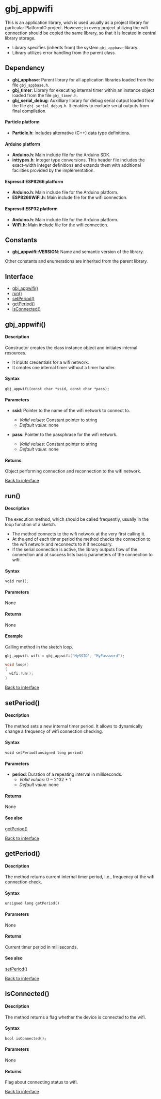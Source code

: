 <a id="library"></a>
# gbj\_appwifi
This is an application library, wich is used usually as a project library for particular PlatformIO project. However; in every project utilizing the wifi connection should be copied the same library, so that it is located in central library storage.

- Library specifies (inherits from) the system `gbj_appbase` library.
- Library utilizes error handling from the parent class.


<a id="dependency"></a>
## Dependency

- **gbj\_appbase**: Parent library for all application libraries loaded from the file `gbj_appbase.h`.
- **gbj\_timer**: Library for executing internal timer within an instance object loaded from the file `gbj_timer.h`.
- **gbj\_serial\_debug**: Auxilliary library for debug serial output loaded from the file `gbj_serial_debug.h`. It enables to exclude serial outputs from final compilation.

#### Particle platform
- **Particle.h**: Includes alternative (C++) data type definitions.

#### Arduino platform
- **Arduino.h**: Main include file for the Arduino SDK.
- **inttypes.h**: Integer type conversions. This header file includes the exact-width integer definitions and extends them with additional facilities provided by the implementation.

#### Espressif ESP8266 platform
- **Arduino.h**: Main include file for the Arduino platform.
- **ESP8266WiFi.h**: Main include file for the wifi connection.

#### Espressif ESP32 platform
- **Arduino.h**: Main include file for the Arduino platform.
- **WiFi.h**: Main include file for the wifi connection.


<a id="constants"></a>
## Constants

- **gbj\_appwifi::VERSION**: Name and semantic version of the library.

Other constants and enumerations are inherited from the parent library.


<a id="interface"></a>
## Interface

- [gbj_appwifi()](#gbj_appwifi)
- [run()](#run)
- [setPeriod()](#setPeriod)
- [getPeriod()](#getPeriod)
- [isConnected()](#isConnected)


<a id="gbj_appwifi"></a>
## gbj_appwifi()

#### Description
Constructor creates the class instance object and initiates internal resources.
- It inputs credentials for a wifi network.
- It creates one internal timer without a timer handler.

#### Syntax
    gbj_appwifi(const char *ssid, const char *pass);

#### Parameters

- **ssid**: Pointer to the name of the wifi network to connect to.
  - *Valid values*: Constant pointer to string
  - *Default value*: none


- **pass**: Pointer to the passphrase for the wifi network.
  - *Valid values*: Constant pointer to string
  - *Default value*: none

#### Returns
Object performing connection and reconnection to the wifi network.

[Back to interface](#interface)


<a id="run"></a>
## run()

#### Description
The execution method, which should be called frequently, usually in the loop function of a sketch.
- The method connects to the wifi network at the very first calling it.
- At the end of each timer period the method checks the connection to the wifi network and reconnects to it if neccesary.
- If the serial connection is active, the library outputs flow of the connection and at success lists basic parameters of the connection to wifi.

#### Syntax
	void run();

#### Parameters
None

#### Returns
None

#### Example
Calling method in the sketch loop.
```cpp
gbj_appwifi wifi = gbj_appwifi("MySSID", "MyPassword");

void loop()
{
  wifi.run();
}
```

[Back to interface](#interface)


<a id="setPeriod"></a>
## setPeriod()

#### Description
The method sets a new internal timer period. It allows to dynamically change a frequency of wifi connection checking.

#### Syntax
    void setPeriod(unsigned long period)

#### Parameters
- **period**: Duration of a repeating interval in milliseconds.
  - *Valid values*: 0 ~ 2^32 * 1
  - *Default value*: none

#### Returns
None

#### See also
[getPeriod()](#getPeriod)

[Back to interface](#interface)


<a id="getPeriod"></a>
## getPeriod()

#### Description
The method returns current internal timer period, i.e., frequency of the wifi connection check.

#### Syntax
    unsigned long getPeriod()

#### Parameters
None

#### Returns
Current timer period in milliseconds.

#### See also
[setPeriod()](#getPeriod)

[Back to interface](#interface)


<a id="isConnected"></a>
## isConnected()

#### Description
The method returns a flag whether the device is connected to the wifi.

#### Syntax
    bool isConnected();

#### Parameters
None

#### Returns
Flag about connecting status to wifi.

[Back to interface](#interface)
